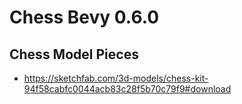 # Chess Bevy 0.6.0

## Chess Model Pieces
* https://sketchfab.com/3d-models/chess-kit-94f58cabfc0044acb83c28f5b70c79f9#download
